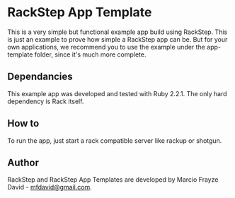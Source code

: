 # RackStep App Template

This is a very simple but functional example app build using RackStep. This is
just an example to prove how simple a RackStep app can be. But for your own
applications, we recommend you to use the example under the app-template folder,
since it's much more complete.


## Dependancies

This example app was developed and tested with Ruby 2.2.1. The only hard
dependency is Rack itself.


## How to

To run the app, just start a rack compatible server like rackup or shotgun.


## Author

RackStep and RackStep App Templates are developed by Marcio Frayze David -
mfdavid@gmail.com.
